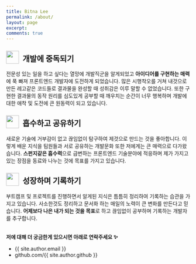 ```yaml
---
title: Bitna Lee
permalink: /about/
layout: page
excerpt: 
comments: true
---
```


<style>
.about .cnt .title {
    position: relative;
    padding-left: 45px;
}
.about .cnt .title .icon {
    position: absolute;
    top: -5px;
    left: 0;
    width: 35px;
}
</style>

<div class="about">
    <div class="cnt">
        <div class="title">
            <img src="../assets/img/icon-lego.png" class="icon" alt="" />
            <h2>개발에 중독되기</h2>
        </div>
        전문성 있는 일을 하고 싶다는 열망에 개발직군을 알게되었고 <strong>아이디어를 구현하는 매력</strong>에 푹 빠져 프론트엔드 개발자에 도전하게 되었습니다.
        많은 시행착오를 거쳐 내것으로 만든 레고같은 코드들로 결과물을 완성할 때 성취감은 이루 말할 수 없었습니다.
        또한 구현한 결과물의 동작 원리를 심도있게 공부할 때 깨우치는 순간이 너무 행복하며 개발에 대한 애착 및 도전에 큰 원동력이 되고 있습니다.
    </div>
    <div class="cnt">
        <div class="title">
            <img src="../assets/img/icon-sponge.png" class="icon" alt="" />
            <h2>흡수하고 공유하기</h2>
        </div>
        새로운 기술에 거부감이 없고 끊임없이 탐구하여 제것으로 만드는 것을 좋아합니다.
        이렇게 배운 지식을 팀원들과 서로 공유하는 개발문화 또한 저에게는 큰 매력으로 다가왔습니다.
        <strong>스펀지같은 흡수력</strong>으로 급변하는 프론트엔드 기술분야에 적응하며 제가 가지고있는 장점을 동료와 나누는 것에 목표를 가지고 있습니다.
    </div>
    <div class="cnt">
        <div class="title">
            <img src="../assets/img/icon-pen.png" class="icon" alt="" />
            <h2>성장하며 기록하기</h2>
        </div>
        부트캠프 및 프로젝트를 진행하면서 알게된 지식은 틈틈히 정리하여 기록하는 습관을 가지고 있습니다.
        사소한것도 정리하고 문서화 하는 매일의 노력이 큰 변화를 만든다고 믿습니다.
        <strong>어제보다 나은 내가 되는 것을 목표</strong>로 하고 끊임없이 공부하며 기록하는 개발자를 추구합니다.
    </div>
</div>

<br />

**저에 대해 더 궁금한게 있으시면 아래로 연락주세요 ✨**
- {{ site.author.email }}
- github.com/{{ site.author.github }}

